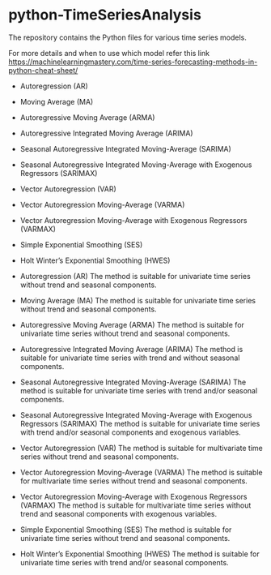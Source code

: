 # python-TimeSeriesAnalysis 

The repository contains the Python files for various time series models. 

For more details and when to use which model refer this link https://machinelearningmastery.com/time-series-forecasting-methods-in-python-cheat-sheet/

- Autoregression (AR)
- Moving Average (MA)
- Autoregressive Moving Average (ARMA)
- Autoregressive Integrated Moving Average (ARIMA)
- Seasonal Autoregressive Integrated Moving-Average (SARIMA)
- Seasonal Autoregressive Integrated Moving-Average with Exogenous Regressors (SARIMAX)
- Vector Autoregression (VAR)
- Vector Autoregression Moving-Average (VARMA)
- Vector Autoregression Moving-Average with Exogenous Regressors (VARMAX)
- Simple Exponential Smoothing (SES)
- Holt Winter’s Exponential Smoothing (HWES)

- Autoregression (AR) The method is suitable for univariate time series without trend and seasonal components.
- Moving Average (MA) The method is suitable for univariate time series without trend and seasonal components.
- Autoregressive Moving Average (ARMA) The method is suitable for univariate time series without trend and seasonal components.
- Autoregressive Integrated Moving Average (ARIMA) The method is suitable for univariate time series with trend and without seasonal components.
- Seasonal Autoregressive Integrated Moving-Average (SARIMA) The method is suitable for univariate time series with trend and/or seasonal components.
- Seasonal Autoregressive Integrated Moving-Average with Exogenous Regressors (SARIMAX) The method is suitable for univariate time series with trend and/or seasonal components and exogenous variables.
- Vector Autoregression (VAR) The method is suitable for multivariate time series without trend and seasonal components.
- Vector Autoregression Moving-Average (VARMA) The method is suitable for multivariate time series without trend and seasonal components.
- Vector Autoregression Moving-Average with Exogenous Regressors (VARMAX) The method is suitable for multivariate time series without trend and seasonal components with exogenous variables.
- Simple Exponential Smoothing (SES) The method is suitable for univariate time series without trend and seasonal components.
- Holt Winter’s Exponential Smoothing (HWES) The method is suitable for univariate time series with trend and/or seasonal components.
